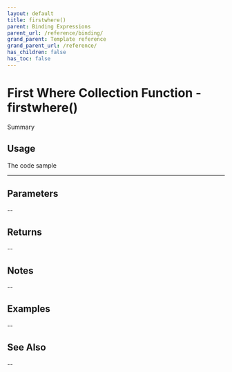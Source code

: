 ```yaml
---
layout: default
title: firstwhere()
parent: Binding Expressions
parent_url: /reference/binding/
grand_parent: Template reference
grand_parent_url: /reference/
has_children: false
has_toc: false
---
```


# First Where Collection Function - firstwhere()

Summary

## Usage

 The code sample

---

## Parameters

--

## Returns 

--

## Notes


-- 

## Examples


--


## See Also


--

